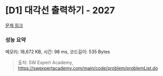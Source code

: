 # [D1] 대각선 출력하기 - 2027 

[문제 링크](https://swexpertacademy.com/main/code/problem/problemDetail.do?contestProbId=AV5QFuZ6As0DFAUq) 

### 성능 요약

메모리: 18,672 KB, 시간: 98 ms, 코드길이: 535 Bytes



> 출처: SW Expert Academy, https://swexpertacademy.com/main/code/problem/problemList.do